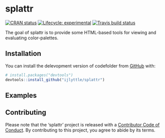 
<!-- README.md is generated from README.Rmd. Please edit that file -->

# splattr

<!-- badges: start -->

[![CRAN
status](https://www.r-pkg.org/badges/version/splattr)](https://CRAN.R-project.org/package=splattr)
[![Lifecycle:
experimental](https://img.shields.io/badge/lifecycle-experimental-orange.svg)](https://www.tidyverse.org/lifecycle/#experimental)
[![Travis build
status](https://travis-ci.org/ijlyttle/splattr.svg?branch=master)](https://travis-ci.org/ijlyttle/splattr)
<!-- badges: end -->

The goal of splattr is to provide some HTML-based tools for viewing and
evaluating color-palettes.

## Installation

You can install the delevopment version of codefolder from
[GitHub](https://github.com/ijlyttle/splattr) with:

``` r
# install.packages("devtools")
devtools::install_github("ijlyttle/splattr")
```

## Examples

## Contributing

Please note that the ‘splattr’ project is released with a [Contributor
Code of Conduct](CODE_OF_CONDUCT.md). By contributing to this project,
you agree to abide by its terms.
